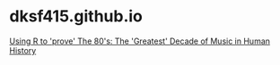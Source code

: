 # dksf415.github.io

[Using R to 'prove' The 80's: The 'Greatest' Decade of Music in Human History](index.md)
